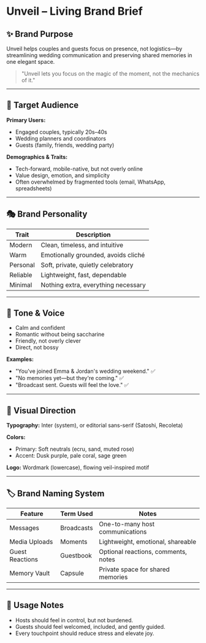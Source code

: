 # Unveil – Living Brand Brief

## ✨ Brand Purpose

Unveil helps couples and guests focus on presence, not logistics—by streamlining wedding communication and preserving shared memories in one elegant space.

> "Unveil lets you focus on the magic of the moment, not the mechanics of it."

---

## 👥 Target Audience

**Primary Users:**

- Engaged couples, typically 20s–40s
- Wedding planners and coordinators
- Guests (family, friends, wedding party)

**Demographics & Traits:**
- Tech-forward, mobile-native, but not overly online
- Value design, emotion, and simplicity
- Often overwhelmed by fragmented tools (email, WhatsApp, spreadsheets)

---

## 🎭 Brand Personality

| Trait | Description |
|--------------|--------------------------------------------------|
| Modern | Clean, timeless, and intuitive |
| Warm | Emotionally grounded, avoids cliché |
| Personal | Soft, private, quietly celebratory |
| Reliable | Lightweight, fast, dependable |
| Minimal | Nothing extra, everything necessary |

---

## 💬 Tone & Voice

- Calm and confident
- Romantic without being saccharine
- Friendly, not overly clever
- Direct, not bossy

**Examples:**
- "You've joined Emma & Jordan's wedding weekend." ✅
- "No memories yet—but they're coming." ✅
- "Broadcast sent. Guests will feel the love." ✅

---

## 🎨 Visual Direction

**Typography:** Inter (system), or editorial sans-serif (Satoshi, Recoleta)

**Colors:**
- Primary: Soft neutrals (ecru, sand, muted rose)
- Accent: Dusk purple, pale coral, sage green

**Logo:** Wordmark (lowercase), flowing veil-inspired motif

---

## 🏷 Brand Naming System

| Feature | Term Used | Notes |
|----------------|------------------|--------------------------------------|
| Messages | Broadcasts | One-to-many host communications |
| Media Uploads | Moments | Lightweight, emotional, shareable |
| Guest Reactions | Guestbook | Optional reactions, comments, notes |
| Memory Vault | Capsule | Private space for shared memories |

---

## 📝 Usage Notes

- Hosts should feel in control, but not burdened.
- Guests should feel welcomed, included, and gently guided.
- Every touchpoint should reduce stress and elevate joy.
